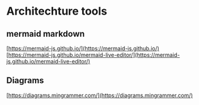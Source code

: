 # Architechture tools

## mermaid markdown

[https://mermaid-js.github.io/](https://mermaid-js.github.io/)
[https://mermaid-js.github.io/mermaid-live-editor/](https://mermaid-js.github.io/mermaid-live-editor/)

## Diagrams
[https://diagrams.mingrammer.com/](https://diagrams.mingrammer.com/)

